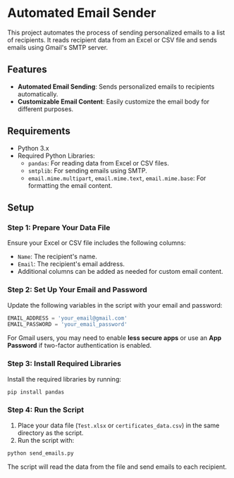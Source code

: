 # Automated Email Sender

This project automates the process of sending personalized emails to a list of recipients. It reads recipient data from an Excel or CSV file and sends emails using Gmail's SMTP server.

## Features

- **Automated Email Sending**: Sends personalized emails to recipients automatically.
- **Customizable Email Content**: Easily customize the email body for different purposes.

## Requirements

- Python 3.x
- Required Python Libraries:
  - `pandas`: For reading data from Excel or CSV files.
  - `smtplib`: For sending emails using SMTP.
  - `email.mime.multipart`, `email.mime.text`, `email.mime.base`: For formatting the email content.

## Setup

### Step 1: Prepare Your Data File

Ensure your Excel or CSV file includes the following columns:
- `Name`: The recipient's name.
- `Email`: The recipient's email address.
- Additional columns can be added as needed for custom email content.

### Step 2: Set Up Your Email and Password

Update the following variables in the script with your email and password:

```python
EMAIL_ADDRESS = 'your_email@gmail.com'
EMAIL_PASSWORD = 'your_email_password'
```

For Gmail users, you may need to enable **less secure apps** or use an **App Password** if two-factor authentication is enabled.

### Step 3: Install Required Libraries

Install the required libraries by running:

```bash
pip install pandas
```

### Step 4: Run the Script

1. Place your data file (`Test.xlsx` or `certificates_data.csv`) in the same directory as the script.
2. Run the script with:

```bash
python send_emails.py
```

The script will read the data from the file and send emails to each recipient.
